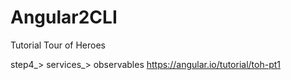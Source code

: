 # Angular2CLI
Tutorial Tour of Heroes

step4_> services_> observables
https://angular.io/tutorial/toh-pt1